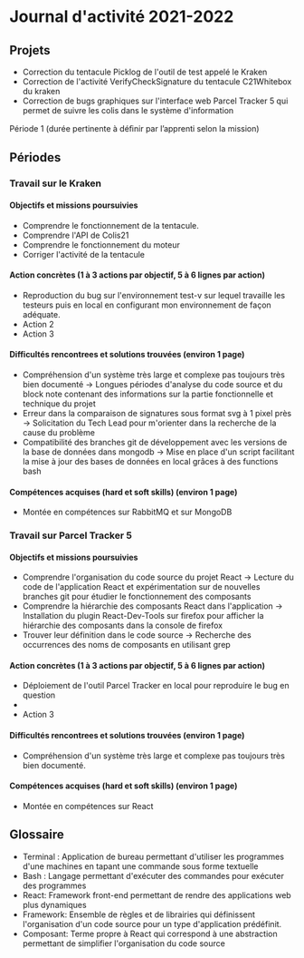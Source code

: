 # Journal d'activité 2021-2022

## Projets

- Correction du tentacule Picklog de l'outil de test appelé le Kraken
- Correction de l'activité VerifyCheckSignature du tentacule C21Whitebox du kraken
- Correction de bugs graphiques sur l'interface web Parcel Tracker 5 qui permet de suivre les colis dans le système d'information

Période 1 (durée pertinente à déﬁnir par l’apprenti selon la mission)

## Périodes

### Travail sur le Kraken

#### Objectifs et missions poursuivies
- Comprendre le fonctionnement de la tentacule.
- Comprendre l'API de Colis21
- Comprendre le fonctionnement du moteur
- Corriger l'activité de la tentacule

#### Action concrètes (1 à 3 actions par objectif, 5 à 6 lignes par action)
- Reproduction du bug sur l'environnement test-v sur lequel travaille les testeurs puis en local en configurant mon environnement de façon adéquate.
- Action 2
- Action 3

#### Difficultés rencontrees et solutions trouvées (environ 1 page)
- Compréhension d'un système très large et complexe pas toujours très bien documenté
-> Longues périodes d'analyse du code source et du block note contenant des informations sur la partie fonctionnelle et technique du projet
- Erreur dans la comparaison de signatures sous format svg à 1 pixel près
-> Solicitation du Tech Lead pour m'orienter dans la recherche de la cause du problème
- Compatibilité des branches git de développement avec les versions de la base de données dans mongodb
-> Mise en place d'un script facilitant la mise à jour des bases de données en local grâces à des functions bash

#### Compétences acquises (hard et soft skills) (environ 1 page)
- Montée en compétences sur RabbitMQ et sur MongoDB

### Travail sur Parcel Tracker 5

#### Objectifs et missions poursuivies
- Comprendre l'organisation du code source du projet React
-> Lecture du code de l'application React et expérimentation sur de nouvelles branches git pour étudier le fonctionnement des composants
- Comprendre la hiérarchie des composants React dans l'application
-> Installation du plugin React-Dev-Tools sur firefox pour afficher la hiérarchie des composants dans la console de firefox
- Trouver leur définition dans le code source
-> Recherche des occurrences des noms de composants en utilisant grep

#### Action concrètes (1 à 3 actions par objectif, 5 à 6 lignes par action)
- Déploiement de l'outil Parcel Tracker en local pour reproduire le bug en question
- 
- Action 3

#### Difficultés rencontrees et solutions trouvées (environ 1 page)
- Compréhension d'un système très large et complexe pas toujours très bien documenté.

#### Compétences acquises (hard et soft skills) (environ 1 page)
- Montée en compétences sur React

## Glossaire
- Terminal : Application de bureau permettant d'utiliser les programmes d'une machines en tapant une commande sous forme textuelle
- Bash : Langage permettant d'exécuter des commandes pour exécuter des programmes
- React: Framework front-end permettant de rendre des applications web plus dynamiques
- Framework: Ensemble de règles et de librairies qui définissent l'organisation d'un code source pour un type d'application prédéfinit.
- Composant: Terme propre à React qui correspond à une abstraction permettant de simplifier l'organisation du code source
